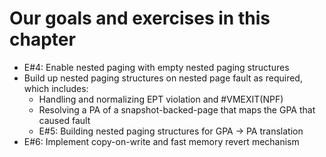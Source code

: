 # Our goals and exercises in this chapter
- E#4: Enable nested paging with empty nested paging structures
- Build up nested paging structures on nested page fault as required, which includes:
  - Handling and normalizing EPT violation and #VMEXIT(NPF)
  - Resolving a PA of a snapshot-backed-page that maps the GPA that caused fault
  - E#5: Building nested paging structures for GPA -> PA translation
- E#6: Implement copy-on-write and fast memory revert mechanism

